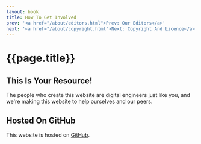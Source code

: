 ```yaml
---
layout: book
title: How To Get Involved
prev: '<a href="/about/editors.html">Prev: Our Editors</a>'
next: '<a href="/about/copyright.html">Next: Copyright And Licence</a>'
---
```

# {{page.title}}

## This Is Your Resource!

The people who create this website are digital engineers just like you, and we're making this website to help ourselves and our peers.

## Hosted On GitHub

This website is hosted on [GitHub](http://github.com).